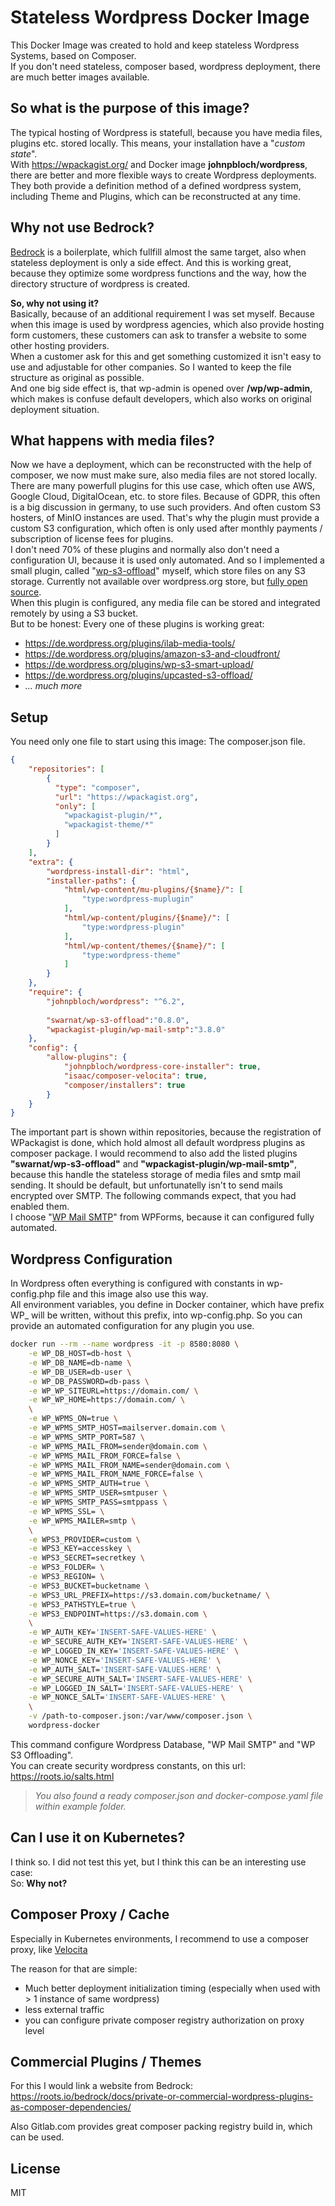 # Stateless Wordpress Docker Image

This Docker Image was created to hold and keep stateless Wordpress Systems, based on Composer.  
If you don't need stateless, composer based, wordpress deployment, there are much better images available.  

## So what is the purpose of this image?

The typical hosting of Wordpress is statefull, because you have media files, plugins etc. stored locally. This means, your installation have a "*custom state*".  
With https://wpackagist.org/ and Docker image **johnpbloch/wordpress**, there are better and more flexible ways to create Wordpress deployments.  
They both provide a definition method of a defined wordpress system, including Theme and Plugins, which can be reconstructed at any time.  

## Why not use Bedrock?

[Bedrock](https://roots.io/bedrock/) is a boilerplate, which fullfill almost the same target, also when stateless deployment is only a side effect. And this is working great, because they optimize some wordpress functions and the way, how the directory structure of wordpress is created.  

**So, why not using it?**  
Basically, because of an additional requirement I was set myself. Because when this image is used by wordpress agencies, which also provide hosting form customers, these customers can ask to transfer a website to some other hosting providers.   
When a customer ask for this and get something customized it isn't easy to use and adjustable for other companies. So I wanted to keep the file structure as original as possible.  
And one big side effect is, that wp-admin is opened over **/wp/wp-admin**, which makes is confuse default developers, which also works on original deployment situation.

## What happens with media files?
Now we have a deployment, which can be reconstructed with the help of composer, we now must make sure, also media files are not stored locally.  
There are many powerfull plugins for this use case, which often use AWS, Google Cloud, DigitalOcean, etc. to store files. Because of GDPR, this often is a big discussion in germany, to use such providers. And often custom S3 hosters, of MinIO instances are used. That's why the plugin must provide a custom S3 configuration, which often is only used after monthly payments / subscription of license fees for plugins.  
I don't need 70% of these plugins and normally also don't need a configuration UI, because it is used only automated. And so I implemented a small plugin, called "[wp-s3-offload](https://packagist.org/packages/swarnat/wp-s3-offload)" myself, which store files on any S3 storage. Currently not available over wordpress.org store, but [fully open source](https://github.com/swarnat/wp-s3-offloading).  
When this plugin is configured, any media file can be stored and integrated remotely by using a S3 bucket.  
But to be honest: Every one of these plugins is working great:
  - https://de.wordpress.org/plugins/ilab-media-tools/
  - https://de.wordpress.org/plugins/amazon-s3-and-cloudfront/
  - https://de.wordpress.org/plugins/wp-s3-smart-upload/
  - https://de.wordpress.org/plugins/upcasted-s3-offload/
  - *... much more*

## Setup

You need only one file to start using this image: The composer.json file.

```json
{
    "repositories": [
        {
          "type": "composer",
          "url": "https://wpackagist.org",
          "only": [
            "wpackagist-plugin/*",
            "wpackagist-theme/*"
          ]
        }
    ],    
    "extra": {
        "wordpress-install-dir": "html",
        "installer-paths": {
            "html/wp-content/mu-plugins/{$name}/": [
                "type:wordpress-muplugin"
            ],
            "html/wp-content/plugins/{$name}/": [
                "type:wordpress-plugin"
            ],
            "html/wp-content/themes/{$name}/": [
                "type:wordpress-theme"
            ]
        }
    },
    "require": {
        "johnpbloch/wordpress": "^6.2",
        
        "swarnat/wp-s3-offload":"0.8.0",
        "wpackagist-plugin/wp-mail-smtp":"3.8.0"
    },
    "config": {
        "allow-plugins": {
            "johnpbloch/wordpress-core-installer": true,
            "isaac/composer-velocita": true,
            "composer/installers": true
        }
    }
}

```

The important part is shown within repositories, because the registration of WPackagist is done, which hold almost all default wordpress plugins as composer package. I would recommend to also add the listed plugins **"swarnat/wp-s3-offload"** and **"wpackagist-plugin/wp-mail-smtp"**, because this handle the stateless storage of media files and smtp mail sending. It should be default, but unfortunatelly isn't to send mails encrypted over SMTP. The following commands expect, that you had enabled them.  
I choose "[WP Mail SMTP](https://de.wordpress.org/plugins/wp-mail-smtp/)" from WPForms, because it can configured fully automated.  

## Wordpress Configuration

In Wordpress often everything is configured with constants in wp-config.php file and this image also use this way.  
All environment variables, you define in Docker container, which have prefix WP_ will be written, without this prefix, into wp-config.php. So you can provide an automated configuration for any plugin you use.  

```sh
docker run --rm --name wordpress -it -p 8580:8080 \
    -e WP_DB_HOST=db-host \
    -e WP_DB_NAME=db-name \
    -e WP_DB_USER=db-user \
    -e WP_DB_PASSWORD=db-pass \
    -e WP_WP_SITEURL=https://domain.com/ \
    -e WP_WP_HOME=https://domain.com/ \
    \
    -e WP_WPMS_ON=true \
    -e WP_WPMS_SMTP_HOST=mailserver.domain.com \
    -e WP_WPMS_SMTP_PORT=587 \
    -e WP_WPMS_MAIL_FROM=sender@domain.com \
    -e WP_WPMS_MAIL_FROM_FORCE=false \
    -e WP_WPMS_MAIL_FROM_NAME=sender@domain.com \
    -e WP_WPMS_MAIL_FROM_NAME_FORCE=false \
    -e WP_WPMS_SMTP_AUTH=true \
    -e WP_WPMS_SMTP_USER=smtpuser \
    -e WP_WPMS_SMTP_PASS=smtppass \
    -e WP_WPMS_SSL= \
    -e WP_WPMS_MAILER=smtp \
    \
    -e WPS3_PROVIDER=custom \
    -e WPS3_KEY=accesskey \
    -e WPS3_SECRET=secretkey \
    -e WPS3_FOLDER= \
    -e WPS3_REGION= \
    -e WPS3_BUCKET=bucketname \
    -e WPS3_URL_PREFIX=https://s3.domain.com/bucketname/ \
    -e WPS3_PATHSTYLE=true \
    -e WPS3_ENDPOINT=https://s3.domain.com \
    \
    -e WP_AUTH_KEY='INSERT-SAFE-VALUES-HERE' \
    -e WP_SECURE_AUTH_KEY='INSERT-SAFE-VALUES-HERE' \
    -e WP_LOGGED_IN_KEY='INSERT-SAFE-VALUES-HERE' \
    -e WP_NONCE_KEY='INSERT-SAFE-VALUES-HERE' \
    -e WP_AUTH_SALT='INSERT-SAFE-VALUES-HERE' \
    -e WP_SECURE_AUTH_SALT='INSERT-SAFE-VALUES-HERE' \
    -e WP_LOGGED_IN_SALT='INSERT-SAFE-VALUES-HERE' \
    -e WP_NONCE_SALT='INSERT-SAFE-VALUES-HERE' \
    \
    -v /path-to-composer.json:/var/www/composer.json \
    wordpress-docker    
```

This command configure Wordpress Database, "WP Mail SMTP" and "WP S3 Offloading".  
You can create security wordpress constants, on this url: https://roots.io/salts.html    

> *You also found a ready composer.json and docker-compose.yaml file within example folder.*

## Can I use it on Kubernetes?

I think so. I did not test this yet, but I think this can be an interesting use case:   
So: **Why not?**

## Composer Proxy / Cache

Especially in Kubernetes environments, I recommend to use a composer proxy, like [Velocita](https://github.com/isaaceindhoven/composer-velocita)

The reason for that are simple:
  - Much better deployment initialization timing (especially when used with > 1 instance of same wordpress)
  - less external traffic
  - you can configure private composer registry authorization on proxy level

## Commercial Plugins / Themes

For this I would link a website from Bedrock: https://roots.io/bedrock/docs/private-or-commercial-wordpress-plugins-as-composer-dependencies/

Also Gitlab.com provides great composer packing registry build in, which can be used.

## License

MIT